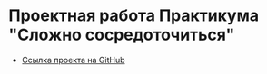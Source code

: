 # Проектная работа Практикума "Сложно сосредоточиться"


* [Ссылка проекта на GitHub](https://annavernadskaya.github.io/slozhno-sosredotochitsya/index.html)
